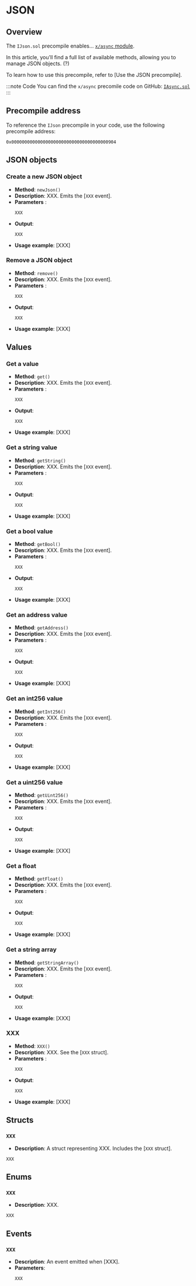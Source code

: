 ﻿---
sidebar_position: 4
---

# JSON

## Overview

The `IJson.sol` precompile enables... [`x/async` module](/learn/warden-protocol-modules/x-async).

In this article, you'll find a full list of available methods, allowing you to manage JSON objects. (?)

To learn how to use this precompile, refer to [Use the JSON precompile].

:::note Code
You can find the `x/async` precomile code on GitHub: [`IAsync.sol`](https://github.com/warden-protocol/wardenprotocol/blob/main/precompiles/async/IJson.sol)
:::

## Precompile address

To reference the `IJson` precompile in your code, use the following precompile address:

```
0x0000000000000000000000000000000000000904
```

## JSON objects

### Create a new JSON object

- **Method**: `newJson()`
- **Description**: XXX. Emits the [`XXX` event].
- **Parameters** :
  ```sol
  XXX
  ```
- **Output**:  
  ```sol
  XXX
  ```
- **Usage example**: [XXX]

### Remove a JSON object

- **Method**: `remove()`
- **Description**: XXX. Emits the [`XXX` event].
- **Parameters** :
  ```sol
  XXX
  ```
- **Output**:  
  ```sol
  XXX
  ```
- **Usage example**: [XXX]

## Values

### Get a value

- **Method**: `get()`
- **Description**: XXX. Emits the [`XXX` event].
- **Parameters** :
  ```sol
  XXX
  ```
- **Output**:  
  ```sol
  XXX
  ```
- **Usage example**: [XXX]

### Get a string value

- **Method**: `getString()`
- **Description**: XXX. Emits the [`XXX` event].
- **Parameters** :
  ```sol
  XXX
  ```
- **Output**:  
  ```sol
  XXX
  ```
- **Usage example**: [XXX]

### Get a bool value

- **Method**: `getBool()`
- **Description**: XXX. Emits the [`XXX` event].
- **Parameters** :
  ```sol
  XXX
  ```
- **Output**:  
  ```sol
  XXX
  ```
- **Usage example**: [XXX]

### Get an address value

- **Method**: `getAddress()`
- **Description**: XXX. Emits the [`XXX` event].
- **Parameters** :
  ```sol
  XXX
  ```
- **Output**:  
  ```sol
  XXX
  ```
- **Usage example**: [XXX]

### Get an int256 value

- **Method**: `getInt256()`
- **Description**: XXX. Emits the [`XXX` event].
- **Parameters** :
  ```sol
  XXX
  ```
- **Output**:  
  ```sol
  XXX
  ```
- **Usage example**: [XXX]

### Get a uint256 value

- **Method**: `getUint256()`
- **Description**: XXX. Emits the [`XXX` event].
- **Parameters** :
  ```sol
  XXX
  ```
- **Output**:  
  ```sol
  XXX
  ```
- **Usage example**: [XXX]

### Get a float

- **Method**: `getFloat()`
- **Description**: XXX. Emits the [`XXX` event].
- **Parameters** :
  ```sol
  XXX
  ```
- **Output**:  
  ```sol
  XXX
  ```
- **Usage example**: [XXX]

### Get a string array

- **Method**: `getStringArray()`
- **Description**: XXX. Emits the [`XXX` event].
- **Parameters** :
  ```sol
  XXX
  ```
- **Output**:  
  ```sol
  XXX
  ```
- **Usage example**: [XXX]

### XXX

- **Method**: `XXX()`
- **Description**: XXX. See the [`XXX` struct].
- **Parameters** :
  ```sol
  XXX
  ```
- **Output**:  
  ```sol
  XXX
  ```
- **Usage example**: [XXX]

## Structs

### `XXX`

- **Description**: A struct representing XXX. Includes the [`XXX` struct].

```
XXX
```

## Enums

### `XXX`

- **Description**: XXX.

```
XXX
```

## Events

### `XXX`

- **Description**: An event emitted when [XXX].
- **Parameters**:  
  ```sol
  XXX
  ```
